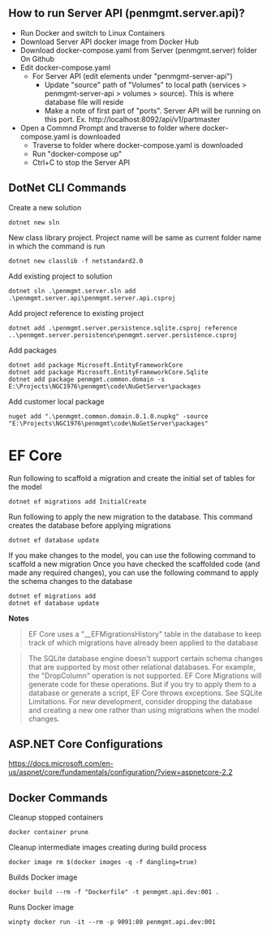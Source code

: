 ## How to run Server API (penmgmt.server.api)?
- Run Docker and switch to Linux Containers
- Download Server API docker image from Docker Hub
- Download docker-compose.yaml from Server (penmgmt.server) folder On Github
- Edit docker-compose.yaml
    - For Server API (edit elements under "penmgmt-server-api")
        - Update "source" path of "Volumes" to local path (services > penmgmt-server-api > volumes > source). This is where database file will reside
        - Make a note of first part of "ports". Server API will be running on this port. Ex. http://localhost:8092/api/v1/partmaster
- Open a Commnd Prompt and traverse to folder where docker-compose.yaml is downloaded
    - Traverse to folder where docker-compose.yaml is downloaded
    - Run "docker-compose up"
    - Ctrl+C to stop the Server API


## DotNet CLI Commands

Create a new solution
```
dotnet new sln
```

New class library project. Project name will be same as current folder name in which the command is run
```
dotnet new classlib -f netstandard2.0
```

Add existing project to solution
```
dotnet sln .\penmgmt.server.sln add .\penmgmt.server.api\penmgmt.server.api.csproj
```

Add project reference to existing project
```
dotnet add .\penmgmt.server.persistence.sqlite.csproj reference ..\penmgmt.server.persistence\penmgmt.server.persistence.csproj
```

Add packages
```
dotnet add package Microsoft.EntityFrameworkCore
dotnet add package Microsoft.EntityFrameworkCore.Sqlite
dotnet add package penmgmt.common.domain -s E:\Projects\NGC1976\penmgmt\code\NuGetServer\packages
```

Add customer local package
```
nuget add ".\penmgmt.common.domain.0.1.0.nupkg" -source "E:\Projects\NGC1976\penmgmt\code\NuGetServer\packages"
```


# EF Core

Run following to scaffold a migration and create the initial set of tables for the model
```
dotnet ef migrations add InitialCreate
```

Run following to apply the new migration to the database. This command creates the database before applying migrations
```
dotnet ef database update
```

If you make changes to the model, you can use the following command to scaffold a new migration
Once you have checked the scaffolded code (and made any required changes), you can use the following command to apply the schema changes to the database
```
dotnet ef migrations add
dotnet ef database update 
```

**Notes**
> EF Core uses a "__EFMigrationsHistory" table in the database to keep track of which migrations have already been applied to the database

> The SQLite database engine doesn't support certain schema changes that are supported by most other relational databases. For example, the "DropColumn" operation is not supported. EF Core Migrations will generate code for these operations. But if you try to apply them to a database or generate a script, EF Core throws exceptions. See SQLite Limitations. For new development, consider dropping the database and creating a new one rather than using migrations when the model changes.


## ASP.NET Core Configurations

https://docs.microsoft.com/en-us/aspnet/core/fundamentals/configuration/?view=aspnetcore-2.2


## Docker Commands

Cleanup stopped containers
```
docker container prune
```

Cleanup intermediate images creating during build process
```
docker image rm $(docker images -q -f dangling=true)
```

Builds Docker image
```
docker build --rm -f "Dockerfile" -t penmgmt.api.dev:001 .
```

Runs Docker image
```
winpty docker run -it --rm -p 9091:80 penmgmt.api.dev:001
```
